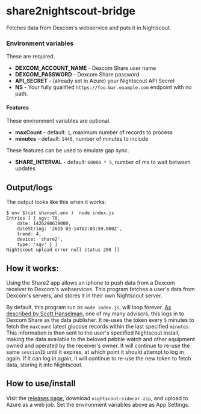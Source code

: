 # share2nightscout-bridge

Fetches data from Dexcom's webservice and puts it in Nightscout.

### Environment variables

These are required.

* **DEXCOM_ACCOUNT_NAME** - Dexcom Share user name
* **DEXCOM_PASSWORD** - Dexcom Share password
* **API_SECRET** - (already set in Azure) your Nightscout API Secret
* **NS** - Your fully qualified `https://foo.bar.example.com` endpoint with no path.

#### Features

These environment variables are optional.
* **maxCount** - default: `1`, maximum number of records to process
* **minutes** - default: `1440`, number of minutes to include

These features can be used to emulate gap sync.

* **SHARE_INTERVAL** - default: `60000 * 5`, number of ms to wait between
  updates


## Output/logs

The output looks like this when it works:
```
$ env $(cat shansel.env )  node index.js 
Entries [ { sgv: 70,
    date: 1426298639000,
    dateString: '2015-03-14T02:03:59.000Z',
    trend: 4,
    device: 'share2',
    type: 'sgv' } ]
Nightscout upload error null status 200 []

```

## How it works:

Using the Share2 app allows an iphone to push data from a Dexcom
receiver to Dexcom's webservices.  This program fetches a user's data
from Dexcom's servers, and stores it in their own Nightscout server.

By default, this program run as `node index.js`, will loop forever.
[As described by Scott Hanselman][blog-post], one of my many advisors,
this logs in to Dexcom Share as the data publisher.  It re-uses the
token every `5` minutes to fetch the `maxCount` latest glucose records
within the last specified `minutes`.  This information is then sent to
the user's specified Nightscout install, making the data available to
the beloved pebble watch and other equipment owned and operated by the
receiver's owner.  It will continue to re-use the same `sessionID`
until it expires, at which point it should attempt to log in again.
If it can log in again, it will continue to re-use the new token to
fetch data, storing it into Nightscout.

[blog-post]: http://www.hanselman.com/blog/BridgingDexcomShareCGMReceiversAndNightscout.aspx

## How to use/install

Visit the [releases page][releases], download `nightscout-sidecar.zip`, and
upload to Azure as a web job.  Set the environment variables above as App Settings.

[releases]: https://github.com/bewest/share2nightscout-bridge/releases

